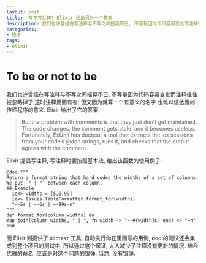 ```yaml
---
layout: post
title:  写不写注释? Elixir 给出另外一个答案
description: 我们也许曾经在写注释与不写之间摇晃不已, 不写是因为代码容易变化而注释往往被忽略掉了,这时注释反而有害; 但又因为就算一个有意义的名字 也难以信达雅的传递程序的意义.
categories:
- 技术
tags:
- elixir
---
```


  # To be or not to be #

  我们也许曾经在写注释与不写之间摇晃不已, 不写是因为代码容易变化而注释往往被忽略掉了,这时注释反而有害; 但又因为就算一个有意义的名字 也难以信达雅的传递程序的意义.
  Elixir 给出了它的答案.
  >But the problem with comments is that they just don’t get maintained. The code changes, the comment gets stale, and it becomes useless. Fortunately, ExUnit has doctest, a tool that extracts the iex sessions from your code’s @doc strings, runs it, and checks that the output agrees with the comment.

  Elixir 提倡写注释, 写注释时要按照基本法, 给出该函数的使用例子:
  ```
@doc """
Return a format string that hard codes the widths of a set of columns. We put `" | "` between each column.
## Example
    iex> widths = [5,6,99]
    iex> Issues.TableFormatter.format_for(widths)
    "~-5s | ~-6s | ~-99s~n"
"""
def format_for(column_widths) do
map_join(column_widths, " | ", fn width -> "~-#{width}s" end) <> "~n"
end
  ```

  而 Elixir 则提供了 `doctest` 工具, 自动执行你在里面写的用例, doc 的测试还会集成到整个项目的测试中.
  所以通过这个保证, 大大减少了注释没有更新的情况. 结合优雅的命名, 应该是对这个问题的银弹. 当然, 没有银弹.
